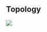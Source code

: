 ## Topology

<img src="C:\Users\hugot\Downloads\Diagrama sem nome-Topologia-VPC_Endpoint-Gateway-Private-Subnet.jpg">
